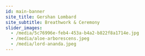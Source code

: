 ```yaml
---
id: main-banner
site_title: Gershan Lombard
site_subtitle: Breathwork & Ceremony
slider_images:
  - /media/5c76996e-feb4-453a-b4a2-b822f8a1714e.jpg
  - /media/aloe-arborescens.jpeg
  - /media/lord-ananda.jpeg
---
```

